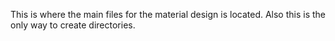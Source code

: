 This is where the main files for the material design is located.
Also this is the only way to create directories. 
